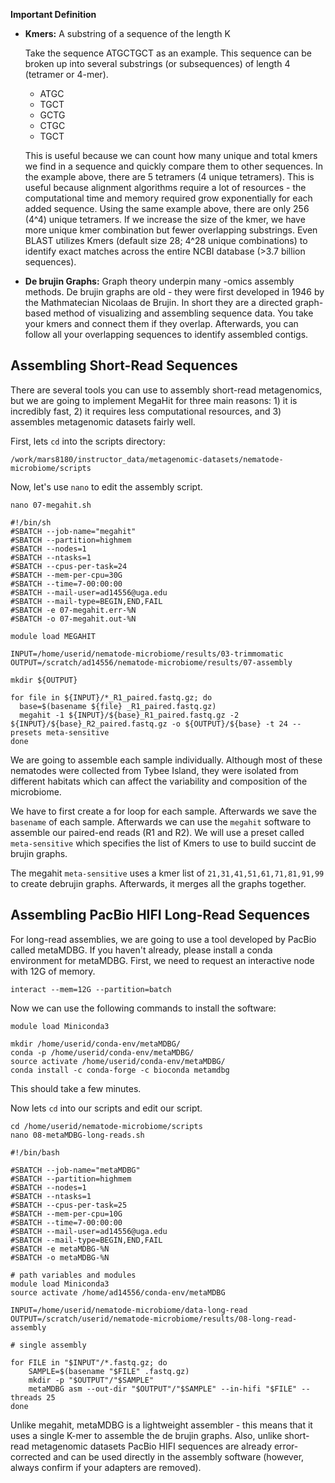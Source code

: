 **Important Definition**

* **Kmers:** A substring of a sequence of the length K 
	
	Take the sequence ATGCTGCT as an example. This sequence can be broken up into several substrings (or subsequences) of length 4 (tetramer or 4-mer).
	* ATGC
	* TGCT
	* GCTG
	* CTGC
	* TGCT

	This is useful because we can count how many unique and total kmers we find in a sequence and quickly compare them to other sequences. In the example above, there are 5 tetramers (4 unique tetramers). This is useful because alignment algorithms require a lot of resources - the computational time and memory required grow exponentially for each added sequence. Using the same example above, there are only 256 (4^4) unique tetramers. If we increase the size of the kmer, we have more unique kmer combination but fewer overlapping substrings. Even BLAST utilizes Kmers (default size 28; 4^28 unique combinations) to identify exact matches across the entire NCBI database (>3.7 billion sequences). 

* **De brujin Graphs:** Graph theory underpin many -omics assembly methods. De brujin graphs are old - they were first developed in 1946 by the Mathmatecian Nicolaas de Brujin. In short they are a directed graph-based method of visualizing and assembling sequence data. You take your kmers and connect them if they overlap. Afterwards, you can follow all your overlapping sequences to identify assembled contigs. 


## Assembling Short-Read Sequences

There are several tools you can use to assembly short-read metagenomics, but we are going to implement MegaHit for three main reasons: 1) it is incredibly fast, 2) it requires less computational resources, and 3) assembles metagenomic datasets fairly well. 

First, lets `cd` into the scripts directory: 

```
/work/mars8180/instructor_data/metagenomic-datasets/nematode-microbiome/scripts
```

Now, let's use `nano` to edit the assembly script. 

```
nano 07-megahit.sh
```

```
#!/bin/sh
#SBATCH --job-name="megahit"
#SBATCH --partition=highmem
#SBATCH --nodes=1
#SBATCH --ntasks=1
#SBATCH --cpus-per-task=24
#SBATCH --mem-per-cpu=30G
#SBATCH --time=7-00:00:00
#SBATCH --mail-user=ad14556@uga.edu
#SBATCH --mail-type=BEGIN,END,FAIL
#SBATCH -e 07-megahit.err-%N
#SBATCH -o 07-megahit.out-%N

module load MEGAHIT

INPUT=/home/userid/nematode-microbiome/results/03-trimmomatic
OUTPUT=/scratch/ad14556/nematode-microbiome/results/07-assembly

mkdir ${OUTPUT}

for file in ${INPUT}/*_R1_paired.fastq.gz; do 
  base=$(basename ${file} _R1_paired.fastq.gz)
  megahit -1 ${INPUT}/${base}_R1_paired.fastq.gz -2 ${INPUT}/${base}_R2_paired.fastq.gz -o ${OUTPUT}/${base} -t 24 --presets meta-sensitive
done
```

We are going to assemble each sample individually. Although most of these nematodes were collected from Tybee Island, they were isolated from different habitats which can affect the variability and composition of the microbiome. 

We have to first create a for loop for each sample. Afterwards we save the `basename` of each sample. Afterwards we can use the `megahit` software to assemble our paired-end reads (R1 and R2). We will use a preset called `meta-sensitive` which specifies the list of Kmers to use to build succint de brujin graphs. 

The megahit `meta-sensitive` uses a kmer list of `21,31,41,51,61,71,81,91,99` to create debrujin graphs. Afterwards, it merges all the graphs together. 


## Assembling PacBio HIFI Long-Read Sequences

For long-read assemblies, we are going to use a tool developed by PacBio called metaMDBG. If you haven't already, please install a conda environment for metaMDBG. First, we need to request an interactive node with 12G of memory. 

```
interact --mem=12G --partition=batch
``` 

Now we can use the following commands to install the software:

```
module load Miniconda3

mkdir /home/userid/conda-env/metaMDBG/
conda -p /home/userid/conda-env/metaMDBG/
source activate /home/userid/conda-env/metaMDBG/
conda install -c conda-forge -c bioconda metamdbg
```

This should take a few minutes. 

Now lets `cd` into our scripts and edit our script.

```
cd /home/userid/nematode-microbiome/scripts
nano 08-metaMDBG-long-reads.sh
```

```
#!/bin/bash

#SBATCH --job-name="metaMDBG"
#SBATCH --partition=highmem
#SBATCH --nodes=1
#SBATCH --ntasks=1
#SBATCH --cpus-per-task=25
#SBATCH --mem-per-cpu=10G
#SBATCH --time=7-00:00:00
#SBATCH --mail-user=ad14556@uga.edu
#SBATCH --mail-type=BEGIN,END,FAIL
#SBATCH -e metaMDBG-%N
#SBATCH -o metaMDBG-%N

# path variables and modules
module load Miniconda3
source activate /home/ad14556/conda-env/metaMDBG

INPUT=/home/userid/nematode-microbiome/data-long-read
OUTPUT=/scratch/userid/nematode-microbiome/results/08-long-read-assembly

# single assembly

for FILE in "$INPUT"/*.fastq.gz; do
	SAMPLE=$(basename "$FILE" .fastq.gz)
	mkdir -p "$OUTPUT"/"$SAMPLE"
	metaMDBG asm --out-dir "$OUTPUT"/"$SAMPLE" --in-hifi "$FILE" --threads 25
done
```

Unlike	megahit, metaMDBG is a lightweight assembler - this means that it uses a single K-mer to assemble the de brujin graphs. Also, unlike short-read metagenomic datasets PacBio HIFI sequences are already error-corrected and can be used directly in the assembly software (however, always confirm if your adapters are removed). 
